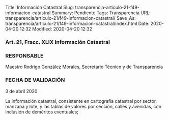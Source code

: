 Title: Información Catastral
Slug: transparencia-articulo-21-f49-informacion-catastral
Summary: Pendiente
Tags: Transparencia
URL: transparencia/articulo-21/f49-informacion-catastral/
Save_As: transparencia/articulo-21/f49-informacion-catastral/index.html
Date: 2020-04-20 12:32
Modified: 2020-04-20 12:32


### Art. 21, Fracc. XLIX Información Catastral

### RESPONSABLE

Maestro Rodrigo González Morales, Secretario Técnico y de Transparencia

### FECHA DE VALIDACIÓN

3 de abril 2020

La información catastral, consistente en cartografía catastral por sector, manzana y lote, y las tablas de valores por sección, calles y avenidas, con inclusión de deméritos eventuales;
